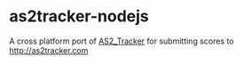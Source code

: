 # as2tracker-nodejs
A cross platform port of [AS2_Tracker](https://github.com/bayrock/AS2_Tracker) for submitting scores to http://as2tracker.com


